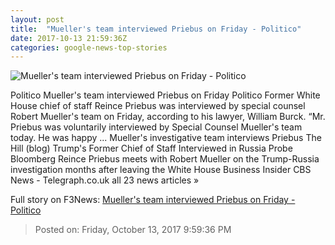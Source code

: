```yaml
---
layout: post
title:  "Mueller's team interviewed Priebus on Friday - Politico"
date: 2017-10-13 21:59:36Z
categories: google-news-top-stories
---
```


![Mueller's team interviewed Priebus on Friday - Politico](http://static.politico.com/df/5a/4b19b6e64a338ba29f40fafbf5f5/reince-priebus-ap.jpg)

Politico Mueller's team interviewed Priebus on Friday Politico Former White House chief of staff Reince Priebus was interviewed by special counsel Robert Mueller's team on Friday, according to his lawyer, William Burck. “Mr. Priebus was voluntarily interviewed by Special Counsel Mueller's team today. He was happy ... Mueller's investigative team interviews Priebus The Hill (blog) Trump's Former Chief of Staff Interviewed in Russia Probe Bloomberg Reince Priebus meets with Robert Mueller on the Trump-Russia investigation months after leaving the White House Business Insider CBS News - Telegraph.co.uk all 23 news articles »


Full story on F3News: [Mueller's team interviewed Priebus on Friday - Politico](http://www.f3nws.com/n/QznJGD)

> Posted on: Friday, October 13, 2017 9:59:36 PM
